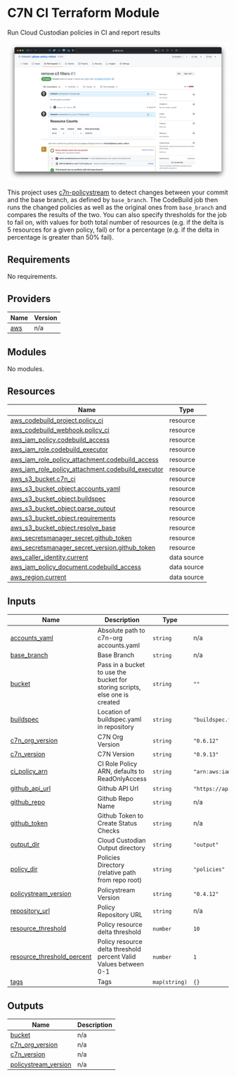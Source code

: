 # C7N CI Terraform Module
Run Cloud Custodian policies in CI and report results

![Example](example.png)

This project uses [c7n-policystream](https://cloudcustodian.io/docs/tools/c7n-policystream.html)
to detect changes between your commit and the base branch, as defined by `base_branch`. The
CodeBuild job then runs the changed policies as well as the original ones from `base_branch`
and compares the results of the two. You can also specify thresholds for the job to fail on,
with values for both total number of resources (e.g. if the delta is 5 resources for a given
policy, fail) or for a percentage (e.g. if the delta in percentage is greater than 50% fail).

<!-- BEGIN_TF_DOCS -->
## Requirements

No requirements.

## Providers

| Name | Version |
|------|---------|
| <a name="provider_aws"></a> [aws](#provider\_aws) | n/a |

## Modules

No modules.

## Resources

| Name | Type |
|------|------|
| [aws_codebuild_project.policy_ci](https://registry.terraform.io/providers/hashicorp/aws/latest/docs/resources/codebuild_project) | resource |
| [aws_codebuild_webhook.policy_ci](https://registry.terraform.io/providers/hashicorp/aws/latest/docs/resources/codebuild_webhook) | resource |
| [aws_iam_policy.codebuild_access](https://registry.terraform.io/providers/hashicorp/aws/latest/docs/resources/iam_policy) | resource |
| [aws_iam_role.codebuild_executor](https://registry.terraform.io/providers/hashicorp/aws/latest/docs/resources/iam_role) | resource |
| [aws_iam_role_policy_attachment.codebuild_access](https://registry.terraform.io/providers/hashicorp/aws/latest/docs/resources/iam_role_policy_attachment) | resource |
| [aws_iam_role_policy_attachment.codebuild_executor](https://registry.terraform.io/providers/hashicorp/aws/latest/docs/resources/iam_role_policy_attachment) | resource |
| [aws_s3_bucket.c7n_ci](https://registry.terraform.io/providers/hashicorp/aws/latest/docs/resources/s3_bucket) | resource |
| [aws_s3_bucket_object.accounts_yaml](https://registry.terraform.io/providers/hashicorp/aws/latest/docs/resources/s3_bucket_object) | resource |
| [aws_s3_bucket_object.buildspec](https://registry.terraform.io/providers/hashicorp/aws/latest/docs/resources/s3_bucket_object) | resource |
| [aws_s3_bucket_object.parse_output](https://registry.terraform.io/providers/hashicorp/aws/latest/docs/resources/s3_bucket_object) | resource |
| [aws_s3_bucket_object.requirements](https://registry.terraform.io/providers/hashicorp/aws/latest/docs/resources/s3_bucket_object) | resource |
| [aws_s3_bucket_object.resolve_base](https://registry.terraform.io/providers/hashicorp/aws/latest/docs/resources/s3_bucket_object) | resource |
| [aws_secretsmanager_secret.github_token](https://registry.terraform.io/providers/hashicorp/aws/latest/docs/resources/secretsmanager_secret) | resource |
| [aws_secretsmanager_secret_version.github_token](https://registry.terraform.io/providers/hashicorp/aws/latest/docs/resources/secretsmanager_secret_version) | resource |
| [aws_caller_identity.current](https://registry.terraform.io/providers/hashicorp/aws/latest/docs/data-sources/caller_identity) | data source |
| [aws_iam_policy_document.codebuild_access](https://registry.terraform.io/providers/hashicorp/aws/latest/docs/data-sources/iam_policy_document) | data source |
| [aws_region.current](https://registry.terraform.io/providers/hashicorp/aws/latest/docs/data-sources/region) | data source |

## Inputs

| Name | Description | Type | Default | Required |
|------|-------------|------|---------|:--------:|
| <a name="input_accounts_yaml"></a> [accounts\_yaml](#input\_accounts\_yaml) | Absolute path to c7n-org accounts.yaml | `string` | n/a | yes |
| <a name="input_base_branch"></a> [base\_branch](#input\_base\_branch) | Base Branch | `string` | n/a | yes |
| <a name="input_bucket"></a> [bucket](#input\_bucket) | Pass in a bucket to use the bucket for storing scripts, else one is created | `string` | `""` | no |
| <a name="input_buildspec"></a> [buildspec](#input\_buildspec) | Location of buildspec.yaml in repository | `string` | `"buildspec.yaml"` | no |
| <a name="input_c7n_org_version"></a> [c7n\_org\_version](#input\_c7n\_org\_version) | C7N Org Version | `string` | `"0.6.12"` | no |
| <a name="input_c7n_version"></a> [c7n\_version](#input\_c7n\_version) | C7N Version | `string` | `"0.9.13"` | no |
| <a name="input_ci_policy_arn"></a> [ci\_policy\_arn](#input\_ci\_policy\_arn) | CI Role Policy ARN, defaults to ReadOnlyAccess | `string` | `"arn:aws:iam::aws:policy/ReadOnlyAccess"` | no |
| <a name="input_github_api_url"></a> [github\_api\_url](#input\_github\_api\_url) | Github API Url | `string` | `"https://api.github.com"` | no |
| <a name="input_github_repo"></a> [github\_repo](#input\_github\_repo) | Github Repo Name | `string` | n/a | yes |
| <a name="input_github_token"></a> [github\_token](#input\_github\_token) | Github Token to Create Status Checks | `string` | n/a | yes |
| <a name="input_output_dir"></a> [output\_dir](#input\_output\_dir) | Cloud Custodian Output directory | `string` | `"output"` | no |
| <a name="input_policy_dir"></a> [policy\_dir](#input\_policy\_dir) | Policies Directory (relative path from repo root) | `string` | `"policies"` | no |
| <a name="input_policystream_version"></a> [policystream\_version](#input\_policystream\_version) | Policystream Version | `string` | `"0.4.12"` | no |
| <a name="input_repository_url"></a> [repository\_url](#input\_repository\_url) | Policy Repository URL | `string` | n/a | yes |
| <a name="input_resource_threshold"></a> [resource\_threshold](#input\_resource\_threshold) | Policy resource delta threshold | `number` | `10` | no |
| <a name="input_resource_threshold_percent"></a> [resource\_threshold\_percent](#input\_resource\_threshold\_percent) | Policy resource delta threshold percent Valid Values between 0-1 | `number` | `1` | no |
| <a name="input_tags"></a> [tags](#input\_tags) | Tags | `map(string)` | `{}` | no |

## Outputs

| Name | Description |
|------|-------------|
| <a name="output_bucket"></a> [bucket](#output\_bucket) | n/a |
| <a name="output_c7n_org_version"></a> [c7n\_org\_version](#output\_c7n\_org\_version) | n/a |
| <a name="output_c7n_version"></a> [c7n\_version](#output\_c7n\_version) | n/a |
| <a name="output_policystream_version"></a> [policystream\_version](#output\_policystream\_version) | n/a |
<!-- END_TF_DOCS -->
